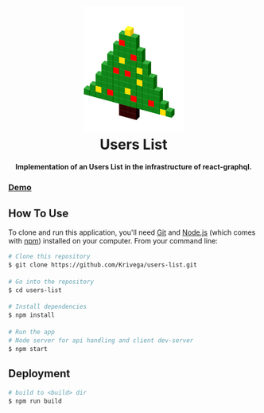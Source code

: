 <h1 align="center">
  <br>
  <a href="https://krivega.github.io/users-list" target="_blank"><img src="https://github.com/Krivega/users-list/raw/master/public/logo.png" alt="Users List" width="200"></a>
  <br>
  Users List
  <br>
</h1>

<h4 align="center">Implementation of an Users List in the infrastructure of react-graphql.</h4>

### [Demo](https://krivega.github.io/users-list)

## How To Use

To clone and run this application, you'll need [Git](https://git-scm.com) and [Node.js](https://nodejs.org/en/download/) (which comes with [npm](http://npmjs.com)) installed on your computer. From your command line:

```bash
# Clone this repository
$ git clone https://github.com/Krivega/users-list.git

# Go into the repository
$ cd users-list

# Install dependencies
$ npm install

# Run the app
# Node server for api handling and client dev-server
$ npm start
```

## Deployment

```bash
# build to <build> dir
$ npm run build
```
